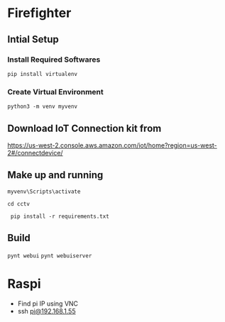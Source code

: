# Firefighter

## Intial Setup

### Install Required Softwares

``pip install virtualenv``

### Create Virtual Environment

``python3 -m venv myvenv``

## Download IoT Connection kit from
https://us-west-2.console.aws.amazon.com/iot/home?region=us-west-2#/connectdevice/

## Make up and running

``myvenv\Scripts\activate``

``cd cctv``

`` pip install -r requirements.txt``

## Build

``pynt webui``
``pynt webuiserver``

# Raspi
-  Find pi IP using VNC
-  ssh pi@192.168.1.55
